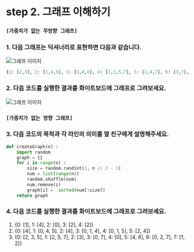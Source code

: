 # step 2. 그래프 이해하기
### ``[가중치가 없는 무방향 그래프]``
### 1. 다음 그래프는 딕셔너리로 표현하면 다음과 같습니다.
![그래프 이미지](http://cfile223.uf.daum.net/image/2610974C539D5C81021EB7)  
```python
{1: [2,3], 2: [1,4,5], 3: [1,4,6], 4: [2,3,5,7], 5: [2,4,7], 6: [3,7], 7: [4,5,6]}
```


### 2. 다음 코드를 실행한 결과를 화이트보드에 그래프로 그려보세요.
![그래프 이미지](https://upload.wikimedia.org/wikipedia/commons/thumb/3/33/Breadth-first-tree.svg/1280px-Breadth-first-tree.svg.png)

### ``[가중치가 없는 방향 그래프]``
### 3. 다음 코드의 목적과 각 라인의 의미를 옆 친구에게 설명해주세요.

```python
def createGraph(n) :
    import random
    graph = {}
    for i in range(n) : 
        size = random.randint(1, n // 2 - 1)
        num = list(range(n))
        random.shuffle(num)
        num.remove(i) 
        graph[i] =  sorted(num[:size])
    return graph
```

### 4. 다음 코드를 실행한 결과를 화이트보드에 그래프로 그려보세요.
1. {0: [1], 1: [4], 2: [0], 3: [2], 4: [2]}
2. {0: [4], 1: [0, 4, 5], 2: [4], 3: [0, 1, 4], 4: [0, 1, 5], 5: [2, 4]}
3. {0: [2, 3, 5], 1: [2, 5, 7], 2: [3], 3: [0, 7], 4: [0], 5: [4, 6], 6: [0, 2, 7], 7: [1, 2]}
